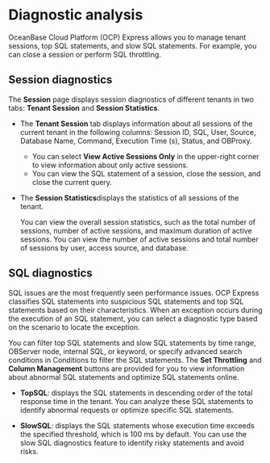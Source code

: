 # Diagnostic analysis

OceanBase Cloud Platform (OCP) Express allows you to manage tenant sessions, top SQL statements, and slow SQL statements. For example, you can close a session or perform SQL throttling.

## Session diagnostics

The **Session** page displays session diagnostics of different tenants in two tabs: **Tenant Session** and **Session Statistics**.

* The **Tenant Session** tab displays information about all sessions of the current tenant in the following columns: Session ID, SQL, User, Source, Database Name, Command, Execution Time (s), Status, and OBProxy.

   * You can select **View Active Sessions Only** in the upper-right corner to view information about only active sessions.
   * You can view the SQL statement of a session, close the session, and close the current query.

   <!-- ![1](https://obbusiness-private.oss-cn-shanghai.aliyuncs.com/doc/img/ocp/ocp-express/%E7%A7%9F%E6%88%B7%E4%BC%9A%E8%AF%9D.png) -->

* The **Session Statistics**displays the statistics of all sessions of the tenant.

   You can view the overall session statistics, such as the total number of sessions, number of active sessions, and maximum duration of active sessions. You can view the number of active sessions and total number of sessions by user, access source, and database.

   <!-- ![1](https://obbusiness-private.oss-cn-shanghai.aliyuncs.com/doc/img/ocp/ocp-express/%E4%BC%9A%E8%AF%9D%E7%BB%9F%E8%AE%A1.png) -->

## SQL diagnostics

SQL issues are the most frequently seen performance issues. OCP Express classifies SQL statements into suspicious SQL statements and top SQL statements based on their characteristics. When an exception occurs during the execution of an SQL statement, you can select a diagnostic type based on the scenario to locate the exception.

You can filter top SQL statements and slow SQL statements by time range, OBServer node, internal SQL, or keyword, or specify advanced search conditions in Conditions to filter the SQL statements. The **Set Throttling** and **Column Management** buttons are provided for you to view information about abnormal SQL statements and optimize SQL statements online.

* **TopSQL**: displays the SQL statements in descending order of the total response time in the tenant. You can analyze these SQL statements to identify abnormal requests or optimize specific SQL statements.

* **SlowSQL**: displays the SQL statements whose execution time exceeds the specified threshold, which is 100 ms by default. You can use the slow SQL diagnostics feature to identify risky statements and avoid risks.

<!-- ![1](https://obbusiness-private.oss-cn-shanghai.aliyuncs.com/doc/img/ocp/ocp-express/SQL%20%E8%AF%8A%E6%96%AD.png) -->
